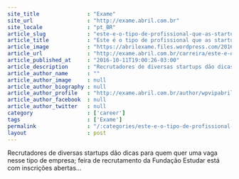 ```yaml
---
site_title               : "Exame"
site_url                 : "http://exame.abril.com.br"
site_locale              : "pt_BR"
article_slug             : "este-e-o-tipo-de-profissional-que-as-startups-mais-desejam"
article_title            : "Este é o tipo de profissional que as startups mais desejam"
article_image            : "https://abrilexame.files.wordpress.com/2016/10/size_960_16_9_escritorio-visto-de-cima.jpg?quality=70&strip=all&w=960"
article_url              : "http://exame.abril.com.br/carreira/este-e-o-tipo-de-profissional-que-as-startups-mais-desejam/"
article_published_at     : "2016-10-11T19:00:26-03:00"
article_description      : "Recrutadores de diversas startups dão dicas para quem quer uma vaga nesse tipo de empresa; feira de recrutamento da Fundação Estudar está com inscrições abertas..."
article_author_name      : ""
article_author_image     : null
article_author_biography : null
article_author_profile   : "http://exame.abril.com.br/author/wpvipabril/"
article_author_facebook  : null
article_author_twitter   : null
category                 : ['career']
tags                     : ['Exame']
permalink                : "/:categories/este-e-o-tipo-de-profissional-que-as-startups-mais-desejam/"
layout                   : post
---
```


Recrutadores de diversas startups dão dicas para quem quer uma vaga nesse tipo de empresa; feira de recrutamento da Fundação Estudar está com inscrições abertas...
